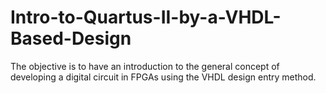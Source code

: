 # Intro-to-Quartus-II-by-a-VHDL-Based-Design
The objective is to have an introduction to the general concept of developing a digital circuit in FPGAs using the VHDL design entry method.
